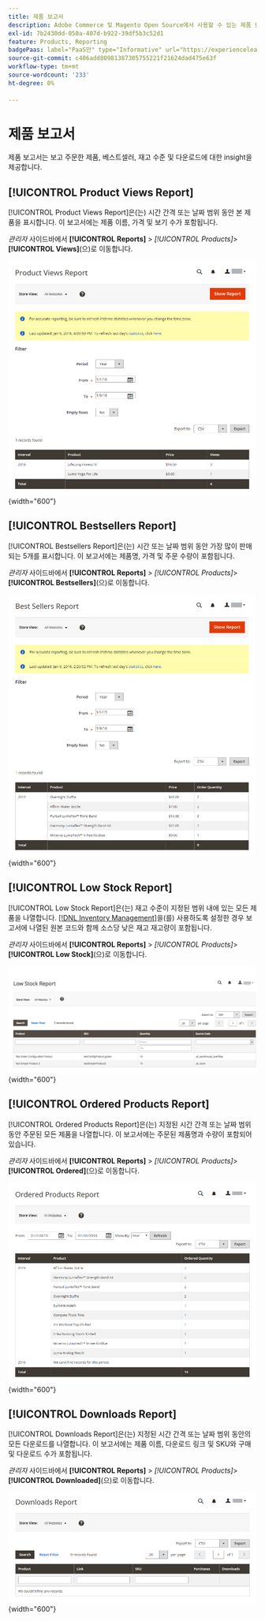 ```yaml
---
title: 제품 보고서
description: Adobe Commerce 및 Magento Open Source에서 사용할 수 있는 제품 보고서는 보고 주문한 제품, 베스트셀러, 재고 수준 및 다운로드에 대한 insight을 제공합니다.
exl-id: 7b2430dd-050a-407d-b922-39df5b3c52d1
feature: Products, Reporting
badgePaas: label="PaaS만" type="Informative" url="https://experienceleague.adobe.com/en/docs/commerce/user-guides/product-solutions" tooltip="Adobe Commerce 온 클라우드 프로젝트(Adobe 관리 PaaS 인프라) 및 온프레미스 프로젝트에만 적용됩니다."
source-git-commit: c406add80981387305755221f21624dad475e63f
workflow-type: tm+mt
source-wordcount: '233'
ht-degree: 0%

---
```


# 제품 보고서

제품 보고서는 보고 주문한 제품, 베스트셀러, 재고 수준 및 다운로드에 대한 insight을 제공합니다.

## [!UICONTROL Product Views Report]

[!UICONTROL Product Views Report]은(는) 시간 간격 또는 날짜 범위 동안 본 제품을 표시합니다. 이 보고서에는 제품 이름, 가격 및 보기 수가 포함됩니다.

_관리자_ 사이드바에서 **[!UICONTROL Reports]** > _[!UICONTROL Products]_>**[!UICONTROL Views]**(으)로 이동합니다.

![제품 보기 보고서](./assets/product-views.png){width="600"}

## [!UICONTROL Bestsellers Report]

[!UICONTROL Bestsellers Report]은(는) 시간 또는 날짜 범위 동안 가장 많이 판매되는 5개를 표시합니다. 이 보고서에는 제품명, 가격 및 주문 수량이 포함됩니다.

_관리자_ 사이드바에서 **[!UICONTROL Reports]** > _[!UICONTROL Products]_>**[!UICONTROL Bestsellers]**(으)로 이동합니다.

![베스트셀러 보고서](./assets/bestsellers.png){width="600"}

## [!UICONTROL Low Stock Report]

[!UICONTROL Low Stock Report]은(는) 재고 수준이 지정된 범위 내에 있는 모든 제품을 나열합니다. [[!DNL Inventory Management]](../inventory-management/introduction.md)을(를) 사용하도록 설정한 경우 보고서에 나열된 원본 코드와 함께 소스당 낮은 재고 재고량이 포함됩니다.

_관리자_ 사이드바에서 **[!UICONTROL Reports]** > _[!UICONTROL Products]_>**[!UICONTROL Low Stock]**(으)로 이동합니다.

![낮은 재고 보고서](./assets/low-stock.png){width="600"}

## [!UICONTROL Ordered Products Report]

[!UICONTROL Ordered Products Report]은(는) 지정된 시간 간격 또는 날짜 범위 동안 주문된 모든 제품을 나열합니다. 이 보고서에는 주문된 제품명과 수량이 포함되어 있습니다.

_관리자_ 사이드바에서 **[!UICONTROL Reports]** > _[!UICONTROL Products]_>**[!UICONTROL Ordered]**(으)로 이동합니다.

![주문 제품 보고서](./assets/products-ordered.png){width="600"}

## [!UICONTROL Downloads Report]

[!UICONTROL Downloads Report]은(는) 지정된 시간 간격 또는 날짜 범위 동안의 모든 다운로드를 나열합니다. 이 보고서에는 제품 이름, 다운로드 링크 및 SKU와 구매 및 다운로드 수가 포함됩니다.

_관리자_ 사이드바에서 **[!UICONTROL Reports]** > _[!UICONTROL Products]_>**[!UICONTROL Downloaded]**(으)로 이동합니다.

![보고서 다운로드](./assets/downloads.png){width="600"}
